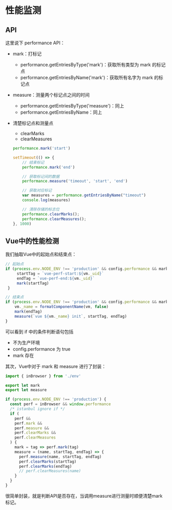 # 性能监测

## API

这里说下 performance API：

- mark：打标记

  - performance.getEntriesByType('mark')：获取所有类型为 mark 的标记点
  - performance.getEntriesByName('mark')：获取所有名字为 mark 的标记点

- measure：测量两个标记点之间的时间

  - performance.getEntriesByType('measure')：同上
  - performance.getEntriesByName：同上

- 清楚标记点和测量点

  - clearMarks
  - clearMeasures

  ```javascript
  performance.mark('start')
  
  setTimeout(() => {
      // 结束标记
      performance.mark('end')
  
      // 获取标记间的数据
      performance.measure('timeout', 'start', 'end')
  
      // 获取对应标记
      var measures = performance.getEntriesByName("timeout")
      console.log(measures)
  
      // 清除存储的标志位
      performance.clearMarks();
      performance.clearMeasures();
  }, 1000)
  ```

  

## Vue中的性能检测

我们抽取Vue中的起始点和结束点：

```javascript
// 起始点 
if (process.env.NODE_ENV !== 'production' && config.performance && mark) {
     startTag = `vue-perf-start:${vm._uid}`
     endTag = `vue-perf-end:${vm._uid}`
     mark(startTag)
 }
```

```javascript
// 结束点
if (process.env.NODE_ENV !== 'production' && config.performance && mark) {
    vm._name = formatComponentName(vm, false)
    mark(endTag)
    measure(`vue ${vm._name} init`, startTag, endTag)
}
```

可以看到 if 中的条件判断语句包括

- 不为生产环境
- config.performance 为 true
- mark 存在

其次，Vue中对于 mark 和 measure 进行了封装：

```javascript
import { inBrowser } from './env'

export let mark
export let measure

if (process.env.NODE_ENV !== 'production') {
  const perf = inBrowser && window.performance
  /* istanbul ignore if */
  if (
    perf &&
    perf.mark &&
    perf.measure &&
    perf.clearMarks &&
    perf.clearMeasures
  ) {
    mark = tag => perf.mark(tag)
    measure = (name, startTag, endTag) => {
      perf.measure(name, startTag, endTag)
      perf.clearMarks(startTag)
      perf.clearMarks(endTag)
      // perf.clearMeasures(name)
    }
  }
}
```

很简单封装，就是判断API是否存在，当调用measure进行测量时顺便清楚mark标记。
